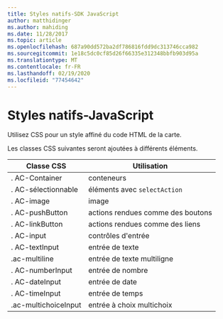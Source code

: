 ```yaml
---
title: Styles natifs-SDK JavaScript
author: matthidinger
ms.author: mahiding
ms.date: 11/28/2017
ms.topic: article
ms.openlocfilehash: 687a90dd572ba2df786816fdd9dc313746cca982
ms.sourcegitcommit: 1e18c5dc0cf85d26f66335e312348bbfb903d95a
ms.translationtype: MT
ms.contentlocale: fr-FR
ms.lasthandoff: 02/19/2020
ms.locfileid: "77454642"
---
```

# <a name="native-styling---javascript"></a>Styles natifs-JavaScript

Utilisez CSS pour un style affiné du code HTML de la carte.

Les classes CSS suivantes seront ajoutées à différents éléments.

| Classe CSS | Utilisation |
|---|---|
| . AC-Container | conteneurs |
| . AC-sélectionnable  | éléments avec `selectAction` |
| . AC-image | image |
| . AC-pushButton | actions rendues comme des boutons |
| . AC-linkButton  | actions rendues comme des liens |
| . AC-input | contrôles d'entrée|
| . AC-textInput| entrée de texte |
| .ac-multiline | entrée de texte multiligne |
| . AC-numberInput | entrée de nombre|
| . AC-dateInput | entrée de date|
| . AC-timeInput | entrée de temps |
| .ac-multichoiceInput | entrée à choix multichoix|